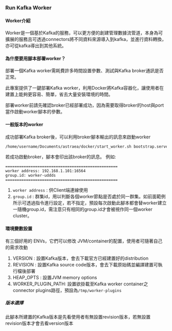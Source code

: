 ### Run Kafka Worker

#### Worker介紹

Worker是一個基於Kafka的服務，可以更方便的創建管理數據流管道，本身為可擴展的服務且可透過connectors將不同資料來源導入到kafka，並進行資料轉換，亦可從kafka導出到其他系統。

#### 為什麼要用腳本部署worker？

部署一個Kafka worker需耗費許多時間設置參數、測試與Kafka broker通訊是否正常。

此專案提供了一鍵部署Kafka worker，利用Docker將Kafka容器化，讓使用者在建置上能夠更容易、簡單，省去大量安裝環境的時間。

部署worker前請先確認broker已經部署成功，因為需要取得broker的host與port當作啟動worker腳本的參數。

#### 一般版本的worker

成功部署Kafka broker後，可以利用broker腳本輸出的訊息來啟動worker

```bash
/home/username/Documents/astraea/docker/start_worker.sh bootstrap.servers=192.168.1.101:16072 group.id=worker-uddds
```

若成功啟動broker，腳本會印出該broker的訊息。 例如:

```text
=================================================
worker address: 192.168.1.101:16564
group.id: worker-uddds
=================================================
```

1. `worker address` : 供Client端連線使用
2. `group.id` : 群集id，用以判斷各個worker節點是否處於同一群集。如前面範例所示可透過指令進行設定，若不指定，預設每次啟動此腳本都會替worker建立一隨機group.id，需注意只有相同的group.id才會被視作同一個worker cluster。

#### 環境變數設置

有三個好用的 ENVs，它們可以修改 JVM/container的配置，使用者可隨著自己的需求改動

1. VERSION : 設置Kafka版本，會去下載官方已經建置好的distribution
2. REVISION : 設置Kafka source code版本，會去下載原始碼並編譯建置可執行檔後部署
3. HEAP_OPTS : 設置JVM memory options
4. WORKER_PLUGIN_PATH: 設置欲掛載至Kafka worker container之connector plugins路徑，預設為`/tmp/worker-plugins`

##### 版本選擇

此腳本所建置的Kafka版本是先看使用者有無設置revision版本，若無設置revision版本才會去看version版本
